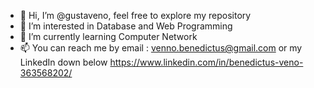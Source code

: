 - 👋 Hi, I’m @gustaveno, feel free to explore my repository
- 👀 I’m interested in Database and Web Programming
- 🌱 I’m currently learning Computer Network
- 📫 You can reach me by email : venno.benedictus@gmail.com or my LinkedIn down below
      https://www.linkedin.com/in/benedictus-veno-363568202/

<!---
gustaveno/gustaveno is a ✨ special ✨ repository because its `README.md` (this file) appears on your GitHub profile.
You can click the Preview link to take a look at your changes.
--->
